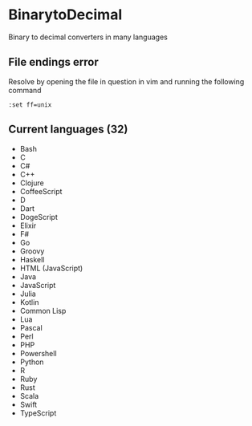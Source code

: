 # BinarytoDecimal

Binary to decimal converters in many languages

## File endings error

Resolve by opening the file in question in vim and running the following command

```vim
:set ff=unix
```

## Current languages (32)

- Bash
- C
- C#
- C++
- Clojure
- CoffeeScript
- D
- Dart
- DogeScript
- Elixir
- F#
- Go
- Groovy
- Haskell
- HTML (JavaScript)
- Java
- JavaScript
- Julia
- Kotlin
- Common Lisp
- Lua
- Pascal
- Perl
- PHP
- Powershell
- Python
- R
- Ruby
- Rust
- Scala
- Swift
- TypeScript
